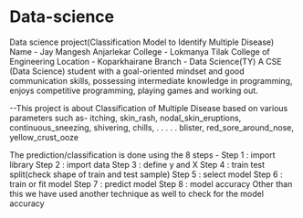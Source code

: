 # Data-science
Data science project(Classification Model to Identify Multiple Disease)
Name - Jay Mangesh Anjarlekar
College - Lokmanya Tilak College of Engineering
Location - Koparkhairane
Branch - Data Science(TY)
A CSE (Data Science) student with a goal-oriented mindset and good communication skills, possessing
intermediate knowledge in programming, enjoys competitive programming, playing games and working out.

--This project is about Classification of Multiple Disease based on various parameters such as-
itching,
skin_rash,
nodal_skin_eruptions,
continuous_sneezing,
shivering,
chills,
.
.
.
.
.
blister,
red_sore_around_nose,
yellow_crust_ooze

The prediction/classification is done using the 8 steps - 
Step 1 : import library
Step 2 : import data
Step 3 : define y and X
Step 4 : train test split(check shape of train and test sample)
Step 5 : select model
Step 6 : train or fit model
Step 7 : predict model
Step 8 : model accuracy
Other than this we have used another technique as well to check for the model accuracy
